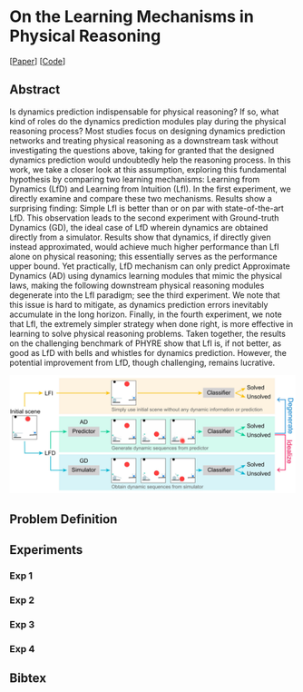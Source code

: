 # On the Learning Mechanisms in Physical Reasoning
[[Paper](https://github.com/lishiqianhugh/LfID)]
[[Code](https://github.com/lishiqianhugh/LfID)]
## Abstract
Is dynamics prediction indispensable for physical reasoning? If so, what kind of roles do the dynamics prediction modules play during the physical reasoning process? Most studies focus on designing dynamics prediction networks and treating physical reasoning as a downstream task without investigating the questions above, taking for granted that the designed dynamics prediction would undoubtedly help the reasoning process. In this work, we take a closer look at this assumption, exploring this fundamental hypothesis by comparing two learning mechanisms: Learning from Dynamics (LfD) and Learning from Intuition (LfI). In the first experiment, we directly examine and compare these two mechanisms. Results show a surprising finding: Simple LfI is better than or on par with state-of-the-art LfD. This observation leads to the second experiment with Ground-truth Dynamics (GD), the ideal case of LfD wherein dynamics are obtained directly from a simulator. Results show that dynamics, if directly given instead approximated, would achieve much higher performance than LfI alone on physical reasoning; this essentially serves as the performance upper bound. Yet practically, LfD mechanism can only predict Approximate Dynamics (AD) using dynamics learning modules that mimic the physical laws, making the following downstream physical reasoning modules degenerate into the LfI paradigm; see the third experiment. We note that this issue is hard to mitigate, as dynamics prediction errors inevitably accumulate in the long horizon. Finally, in the fourth experiment, we note that LfI, the extremely simpler strategy when done right, is more effective in learning to solve physical reasoning problems. Taken together, the results on the challenging benchmark of PHYRE show that LfI is, if not better, as good as LfD with bells and whistles for dynamics prediction. However, the potential improvement from LfD, though challenging, remains lucrative.

![introduction](figures/introduction.jpg)

## Problem Definition
## Experiments
### Exp 1
### Exp 2
### Exp 3
### Exp 4
## Bibtex
